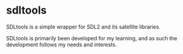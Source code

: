 # sdltools

SDLtools is a simple wrapper for SDL2 and its satellite libraries.

SDLtools is primarily been developed for my learning, and as such the development follows my needs and interests.
